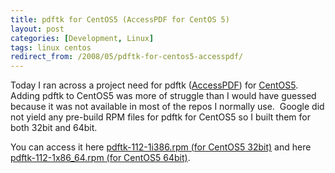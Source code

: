 ```yaml
---
title: pdftk for CentOS5 (AccessPDF for CentOS 5)
layout: post
categories: [Development, Linux]
tags: linux centos
redirect_from: /2008/05/pdftk-for-centos5-accesspdf/
---
```


<p>
Today I ran across a project need for pdftk (<a title="AccessPDF" href="http://www.accesspdf.com/" target="_blank">AccessPDF</a>) for <a title="CentOS" href="http://centos.org/" target="_blank">CentOS5</a>.  Adding pdftk to CentOS5 was more of struggle than I would have guessed because it was not available in most of the repos I normally use.  Google did not yield any pre-build RPM files for pdftk for CentOS5 so I built them for both 32bit and 64bit.
</p>
<p>
You can access it here <a href="http://chrisschuld.com/wp-content/uploads/2008/05/pdftk-112-1i386.rpm">pdftk-112-1i386.rpm (for CentOS5 32bit)</a> and here <a href="http://chrisschuld.com/wp-content/uploads/2008/05/pdftk-112-1x86_64.rpm">pdftk-112-1x86_64.rpm (for CentOS5 64bit)</a>.
</p>
